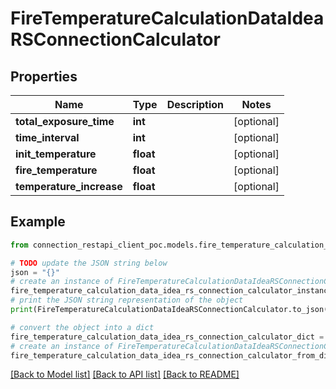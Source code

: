 # FireTemperatureCalculationDataIdeaRSConnectionCalculator


## Properties

Name | Type | Description | Notes
------------ | ------------- | ------------- | -------------
**total_exposure_time** | **int** |  | [optional] 
**time_interval** | **int** |  | [optional] 
**init_temperature** | **float** |  | [optional] 
**fire_temperature** | **float** |  | [optional] 
**temperature_increase** | **float** |  | [optional] 

## Example

```python
from connection_restapi_client_poc.models.fire_temperature_calculation_data_idea_rs_connection_calculator import FireTemperatureCalculationDataIdeaRSConnectionCalculator

# TODO update the JSON string below
json = "{}"
# create an instance of FireTemperatureCalculationDataIdeaRSConnectionCalculator from a JSON string
fire_temperature_calculation_data_idea_rs_connection_calculator_instance = FireTemperatureCalculationDataIdeaRSConnectionCalculator.from_json(json)
# print the JSON string representation of the object
print(FireTemperatureCalculationDataIdeaRSConnectionCalculator.to_json())

# convert the object into a dict
fire_temperature_calculation_data_idea_rs_connection_calculator_dict = fire_temperature_calculation_data_idea_rs_connection_calculator_instance.to_dict()
# create an instance of FireTemperatureCalculationDataIdeaRSConnectionCalculator from a dict
fire_temperature_calculation_data_idea_rs_connection_calculator_from_dict = FireTemperatureCalculationDataIdeaRSConnectionCalculator.from_dict(fire_temperature_calculation_data_idea_rs_connection_calculator_dict)
```
[[Back to Model list]](../README.md#documentation-for-models) [[Back to API list]](../README.md#documentation-for-api-endpoints) [[Back to README]](../README.md)


